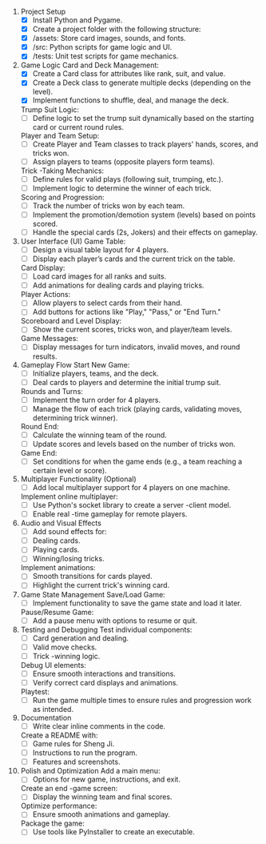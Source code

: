1. Project Setup
    - [x] Install Python and Pygame.
    - [x] Create a project folder with the following structure:
    - [x] /assets: Store card images, sounds, and fonts.
    - [x] /src: Python scripts for game logic and UI.
    - [x] /tests: Unit test scripts for game mechanics.

2. Game Logic
    Card and Deck Management:
    - [x] Create a Card class for attributes like rank, suit, and value.
    - [x] Create a Deck class to generate multiple decks (depending on the level).
    - [x] Implement functions to shuffle, deal, and manage the deck.

    Trump Suit Logic:
    - [ ] Define logic to set the trump suit dynamically based on the starting card or current round rules.
    
    Player and Team Setup:
    - [ ] Create Player and Team classes to track players' hands, scores, and tricks won.
    - [ ] Assign players to teams (opposite players form teams).

    Trick    -Taking Mechanics:
    - [ ] Define rules for valid plays (following suit, trumping, etc.).
    - [ ] Implement logic to determine the winner of each trick.

    Scoring and Progression:
    - [ ] Track the number of tricks won by each team.
    - [ ] Implement the promotion/demotion system (levels) based on points scored.
    - [ ] Handle the special cards (2s, Jokers) and their effects on gameplay.

3. User Interface (UI)
    Game Table:
    - [ ] Design a visual table layout for 4 players.
    - [ ] Display each player’s cards and the current trick on the table.

    Card Display:
    - [ ] Load card images for all ranks and suits.
    - [ ] Add animations for dealing cards and playing tricks.

    Player Actions:
    - [ ] Allow players to select cards from their hand.
    - [ ] Add buttons for actions like "Play," "Pass," or "End Turn."

    Scoreboard and Level Display:
    - [ ] Show the current scores, tricks won, and player/team levels.

    Game Messages:
    - [ ] Display messages for turn indicators, invalid moves, and round results.

4. Gameplay Flow
    Start New Game:
    - [ ] Initialize players, teams, and the deck.
    - [ ] Deal cards to players and determine the initial trump suit.

    Rounds and Turns:
    - [ ] Implement the turn order for 4 players.
    - [ ] Manage the flow of each trick (playing cards, validating moves, determining trick winner).

    Round End:
    - [ ] Calculate the winning team of the round.
    - [ ] Update scores and levels based on the number of tricks won.

    Game End:
    - [ ] Set conditions for when the game ends (e.g., a team reaching a certain level or score).

5. Multiplayer Functionality (Optional)
    - [ ] Add local multiplayer support for 4 players on one machine.

    Implement online multiplayer:
    - [ ] Use Python's socket library to create a server    -client model.
    - [ ] Enable real    -time gameplay for remote players.

6. Audio and Visual Effects
    - [ ] Add sound effects for:
    - [ ] Dealing cards.
    - [ ] Playing cards.
    - [ ] Winning/losing tricks.

    Implement animations:
    - [ ] Smooth transitions for cards played.
    - [ ] Highlight the current trick's winning card.

7. Game State Management
    Save/Load Game:
    - [ ] Implement functionality to save the game state and load it later.

    Pause/Resume Game:
    - [ ] Add a pause menu with options to resume or quit.

8. Testing and Debugging
    Test individual components:
    - [ ] Card generation and dealing.
    - [ ] Valid move checks.
    - [ ] Trick    -winning logic.

    Debug UI elements:
    - [ ] Ensure smooth interactions and transitions.
    - [ ] Verify correct card displays and animations.

    Playtest:
    - [ ] Run the game multiple times to ensure rules and progression work as intended.

9. Documentation
    - [ ] Write clear inline comments in the code.

    Create a README with:
    - [ ] Game rules for Sheng Ji.
    - [ ] Instructions to run the program.
    - [ ] Features and screenshots.

10. Polish and Optimization
    Add a main menu:
    - [ ] Options for new game, instructions, and exit.

    Create an end    -game screen:
    - [ ] Display the winning team and final scores.

    Optimize performance:
    - [ ] Ensure smooth animations and gameplay.

    Package the game:
    - [ ] Use tools like PyInstaller to create an executable.
